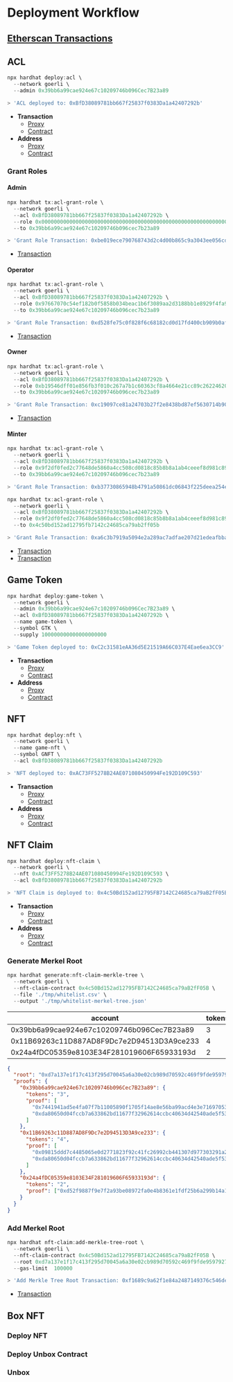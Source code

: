 # Deployment Workflow

## [Etherscan Transactions](https://goerli.etherscan.io/address/0x39bb6a99cae924e67c10209746b096cec7b23a89)

## **ACL**

```ps1
npx hardhat deploy:acl \
  --network goerli \
  --admin 0x39bb6a99cae924e67c10209746b096Cec7B23a89

> 'ACL deployed to: 0xBfD38089781bb667f25837f0383Da1a42407292b'
```

- **Transaction**
  - [Proxy](https://goerli.etherscan.io/tx/0x938cdcbaf28aa8400fbbd0d0b977d01a85afa933d693aa26c93f89405efe0a4a)
  - [Contract](https://goerli.etherscan.io/tx/0x1bb29245d4c451e3ac6912f812b5eda4b75f10dc951c4737383d0a55e508015b)
- **Address**
  - [Proxy](https://goerli.etherscan.io/address/0xbfd38089781bb667f25837f0383da1a42407292b)
  - [Contract](https://goerli.etherscan.io/address/0xcac8e2e7291048898d80375da2e954e2598395eb)

### **Grant Roles**

#### **Admin**

```ps1
npx hardhat tx:acl-grant-role \
  --network goerli \
  --acl 0xBfD38089781bb667f25837f0383Da1a42407292b \
  --role 0x0000000000000000000000000000000000000000000000000000000000000000 \
  --to 0x39bb6a99cae924e67c10209746b096cec7b23a89

> 'Grant Role Transaction: 0xbe019ece790768743d2c4d00b865c9a3043ee056cd446d67b0e38e512938cbad'
```

- [Transaction](https://goerli.etherscan.io/tx/0xbe019ece790768743d2c4d00b865c9a3043ee056cd446d67b0e38e512938cbad)

#### **Operator**

```ps1
npx hardhat tx:acl-grant-role \
  --network goerli \
  --acl 0xBfD38089781bb667f25837f0383Da1a42407292b \
  --role 0x97667070c54ef182b0f5858b034beac1b6f3089aa2d3188bb1e8929f4fa9b929 \
  --to 0x39bb6a99cae924e67c10209746b096cec7b23a89

> 'Grant Role Transaction: 0xd528fe75c0f828f6c68182cd0d17fd400cb909b0af5855060069c5d9674d9ac1'
```

- [Transaction](https://goerli.etherscan.io/tx/0xd528fe75c0f828f6c68182cd0d17fd400cb909b0af5855060069c5d9674d9ac1)

#### **Owner**

```ps1
npx hardhat tx:acl-grant-role \
  --network goerli \
  --acl 0xBfD38089781bb667f25837f0383Da1a42407292b \
  --role 0xb19546dff01e856fb3f010c267a7b1c60363cf8a4664e21cc89c26224620214e \
  --to 0x39bb6a99cae924e67c10209746b096cec7b23a89

> 'Grant Role Transaction: 0xc19097ce81a24703b27f2e8438bd87ef5630714b90c1881564db30c68fc11b67'
```

- [Transaction](https://goerli.etherscan.io/tx/0xc19097ce81a24703b27f2e8438bd87ef5630714b90c1881564db30c68fc11b67)

#### **Minter**

```ps1
npx hardhat tx:acl-grant-role \
  --network goerli \
  --acl 0xBfD38089781bb667f25837f0383Da1a42407292b \
  --role 0x9f2df0fed2c77648de5860a4cc508cd0818c85b8b8a1ab4ceeef8d981c8956a6 \
  --to 0x39bb6a99cae924e67c10209746b096cec7b23a89

> 'Grant Role Transaction: 0xb37730865948b4791a50861dc06843f225deea254ed2d86cf7164da9ac46f403'

npx hardhat tx:acl-grant-role \
  --network goerli \
  --acl 0xBfD38089781bb667f25837f0383Da1a42407292b \
  --role 0x9f2df0fed2c77648de5860a4cc508cd0818c85b8b8a1ab4ceeef8d981c8956a6 \
  --to 0x4c50bd152ad12795fb7142c24685ca79ab2ff05b

> 'Grant Role Transaction: 0xa6c3b7919a5094e2a289ac7adfae207d21edeafbba4988d1df12e5605b2ac17e'
```

- [Transaction](https://goerli.etherscan.io/tx/0xb37730865948b4791a50861dc06843f225deea254ed2d86cf7164da9ac46f403)
- [Transaction](https://goerli.etherscan.io/tx/0xa6c3b7919a5094e2a289ac7adfae207d21edeafbba4988d1df12e5605b2ac17e)

## Game Token

```ps1
npx hardhat deploy:game-token \
  --network goerli \
  --admin 0x39bb6a99cae924e67c10209746b096Cec7B23a89 \
  --acl 0xBfD38089781bb667f25837f0383Da1a42407292b \
  --name game-token \
  --symbol GTK \
  --supply 100000000000000000000

> 'Game Token deployed to: 0xC2c31581eAA36d5E21519A66C037E4Eae6ea3CC9'
```

- **Transaction**
  - [Proxy](https://goerli.etherscan.io/tx/0x27ccca26d34ddc25b91634a06471882f815a5f3a1169aae9e883e5441e562e87)
  - [Contract](https://goerli.etherscan.io/tx/0x4e5e65cbf1ebb856715e195379da153b4657d7de64c0172551c8e7bc0a7e8d31)
- **Address**
  - [Proxy](https://goerli.etherscan.io/address/0xc2c31581eaa36d5e21519a66c037e4eae6ea3cc9)
  - [Contract](https://goerli.etherscan.io/address/0xd9d0486518190d4763036b3d612edf791387f2d9)

## NFT

```ps1
npx hardhat deploy:nft \
  --network goerli \
  --name game-nft \
  --symbol GNFT \
  --acl 0xBfD38089781bb667f25837f0383Da1a42407292b

> 'NFT deployed to: 0xAC73FF5278B24AE071080450994Fe192D109C593'
```

- **Transaction**
  - [Proxy](https://goerli.etherscan.io/tx/0x50936eb472f23aa53a1cdb754292edd23eb0424c845fb19f31b4707e0ecae360)
  - [Contract](https://goerli.etherscan.io/tx/0xd07464d4ccce139ff3e4257c4c092f2c52f252c98e2ae21953aabf1e252ceacb)
- **Address**
  - [Proxy](https://goerli.etherscan.io/address/0xac73ff5278b24ae071080450994fe192d109c593)
  - [Contract](https://goerli.etherscan.io/address/0x0a8477d3c733f41e6c2ebcdf21260a1cff8e81c1)

## NFT Claim

```ps1
npx hardhat deploy:nft-claim \
  --network goerli \
  --nft 0xAC73FF5278B24AE071080450994Fe192D109C593 \
  --acl 0xBfD38089781bb667f25837f0383Da1a42407292b

> 'NFT Claim is deployed to: 0x4c50Bd152ad12795FB7142C24685ca79aB2fF05B'
```

- **Transaction**
  - [Proxy](https://goerli.etherscan.io/tx/0x533a9b3c62a4ddf43f770551cf819fb87de03ecc10c4dec3ef18144dd95060b7)
  - [Contract](https://goerli.etherscan.io/tx/0x6246a6bbd6044a95474e1d363381e8fbd6e56a53cc2cc21eb84e7f456e4a56b0)
- **Address**
  - [Proxy](https://goerli.etherscan.io/address/0x4c50bd152ad12795fb7142c24685ca79ab2ff05b)
  - [Contract](https://goerli.etherscan.io/address/0x935440f06e0459c7d4be87801da1129cdaeb3835)

### Generate Merkel Root

```ps1
npx hardhat generate:nft-claim-merkle-tree \
  --network goerli \
  --nft-claim-contract 0x4c50Bd152ad12795FB7142C24685ca79aB2fF05B \
  --file './tmp/whitelist.csv' \
  --output './tmp/whitelist-merkel-tree.json'
```

| account                                    | tokens |
| ------------------------------------------ | ------ |
| 0x39bb6a99cae924e67c10209746b096Cec7B23a89 | 3      |
| 0x11B69263c11D887AD8F9Dc7e2D94513D3A9ce233 | 4      |
| 0x24a4fDC05359e8103E34F281019606F65933193d | 2      |

```json
{
  "root": "0xd7a137e1f17c413f295d70045a6a30e02cb989d70592c469f9fde9597927c939",
  "proofs": {
    "0x39bb6a99cae924e67c10209746b096Cec7B23a89": {
      "tokens": "3",
      "proof": [
        "0x7441941ad5e4fa07f7b11005890f1705f14ae8e56ba99acd4e3e716970534af8",
        "0xda80650d04fccb7a633862bd11677f32962614ccbc40634d42540ade5f53a675"
      ]
    },
    "0x11B69263c11D887AD8F9Dc7e2D94513D3A9ce233": {
      "tokens": "4",
      "proof": [
        "0x09815ddd7c4485065e0d2771823f92c41fc26992cb441307d977303291a2aaa2",
        "0xda80650d04fccb7a633862bd11677f32962614ccbc40634d42540ade5f53a675"
      ]
    },
    "0x24a4fDC05359e8103E34F281019606F65933193d": {
      "tokens": "2",
      "proof": ["0xd52f9887f9e7f2a93be08972fa0e4b8361e1fdf25b6a299b14a192c1e427db9c"]
    }
  }
}
```

### Add Merkel Root

```ps1
npx hardhat nft-claim:add-merkle-tree-root \
  --network goerli \
  --nft-claim-contract 0x4c50Bd152ad12795FB7142C24685ca79aB2fF05B \
  --root 0xd7a137e1f17c413f295d70045a6a30e02cb989d70592c469f9fde9597927c939 \
  --gas-limit  100000

> 'Add Merkle Tree Root Transaction: 0xf1689c9a62f1e84a2487149376c546dee37cc03cd0abd96578a3014b1d227016'
```

- [Transaction](https://goerli.etherscan.io/tx/0xf1689c9a62f1e84a2487149376c546dee37cc03cd0abd96578a3014b1d227016)

## Box NFT

### Deploy NFT

### Deploy Unbox Contract

### Unbox
